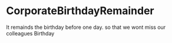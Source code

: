 # CorporateBirthdayRemainder
It remainds the birthday before one day. so that we wont miss our colleagues Birthday
